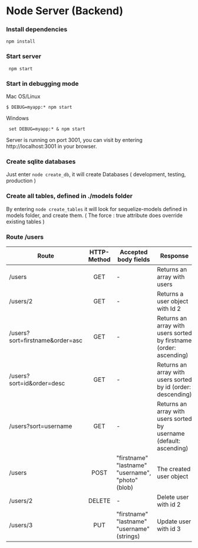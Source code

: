 
# Node Server (Backend)

<h3> Install dependencies </h3>

``` npm install ```

<h3>Start server</h3>

  ``` npm start``` 

<h3>Start in debugging mode</h3>

  Mac OS/Linux 

  ``` $ DEBUG=myapp:* npm start ```

  Windows 

  ``` set DEBUG=myapp:* & npm start``` 

Server is running on port 3001, you can visit by entering http://localhost:3001 in your browser.


<h3> Create sqlite databases </h3>

Just enter ```node create_db```, it will create Databases ( development, testing, production )

<h3> Create all tables, defined in ./models folder </h3>

By entering ```node create_tables``` it will look for sequelize-models defined in models folder, and create them. 
( The force : true attribute does override existing tables ) 

<h3> Route /users </h3>

| Route        | HTTP-Method | Accepted body fields | Response |
| ------------- |:-------------:| -----| ------------- |
| /users      | GET | - | Returns an array with users |
| /users/2      | GET | -  |  Returns a user object with Id 2   |
| /users?sort=firstname&order=asc |      GET      |  -  | Returns an array with users sorted by firstname (order: ascending) 
| /users?sort=id&order=desc |      GET      |  -  | Returns an array with users sorted by id (order: descending) 
| /users?sort=username |      GET      |  -  | Returns an array with users sorted by username (default: ascending) 
| /users |      POST      | "firstname" "lastname" "username", "photo" (blob)  | The created user object
| /users/2 |      DELETE      |  -  | Delete user with id 2
| /users/3 |      PUT      |   "firstname" "lastname" "username" (strings)  | Update user with id 3


